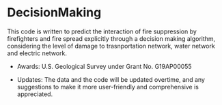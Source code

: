 # DecisionMaking
This code is written to predict the interaction of fire suppression by firefighters and fire spread explicitly through a decision making algorithm, considering the level of damage to trasnportation network, water network and electric network.

- Awards:
U.S. Geological Survey under Grant No. G19AP00055

- Updates:
 The data and the code will be updated overtime, and any suggestions to make it more user-friendly and comprehensive is appreciated.


